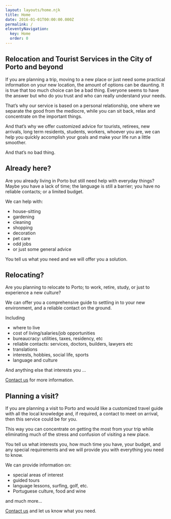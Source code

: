 ```yaml
---
layout: layouts/home.njk
title: Home
date: 2016-01-01T00:00:00.000Z
permalink: /
eleventyNavigation:
  key: Home
  order: 0
---
```

## Relocation and Tourist Services in the City of Porto and beyond

If you are planning a trip, moving to a new place or just need some practical information on your new location, the amount of options can be daunting. It is true that too much choice can be a bad thing. Everyone seems to have the answer but who do you trust and who can really understand your needs.

That’s why our service is based on a personal relationship, one where we separate the good from the mediocre, while you can sit back, relax and concentrate on the important things.

And that’s why we offer customized advice for tourists, retirees, new arrivals, long term residents, students, workers, whoever you are, we can help you quickly accomplish your goals and make your life run a little smoother.

And that’s no bad thing.

## Already here?
Are you already living in Porto but still need help with everyday things?
Maybe you have a lack of time; the language is still a barrier; you have no reliable contacts; or a limited budget.

We can help with:

* house-sitting
* gardening
* cleaning
* shopping
* decoration
* pet care
* odd jobs
* or just some general advice

You tell us what you need and we will offer you a solution.

## Relocating?
Are you planning to relocate to Porto; to work, retire, study, or just to experience a new culture?

We can offer you a comprehensive guide to settling in to your new environment, and a reliable contact on the ground.

Including

* where to live
* cost of living/salaries/job opportunities
* bureaucracy: utilities, taxes, residency, etc
* reliable contacts: services, doctors, builders, lawyers etc
* translations
* interests, hobbies, social life, sports
* language and culture

And anything else that interests you …

[Contact us](/contact) for more information.

## Planning a visit?
If you are planning a visit to Porto and would like a customized travel guide with all the local knowledge and, if required, a contact to meet on arrival, then this service could be for you.

This way you can concentrate on getting the most from your trip while eliminating much of the stress and confusion of visiting a new place.

You tell us what interests you, how much time you have, your budget, and any special requirements and we will provide you with everything you need to know.

We can provide information on:

* special areas of interest
* guided tours
* language lessons, surfing, golf, etc.
* Portuguese culture, food and wine

and much more…

[Contact us](/contact) and let us know what you need.
